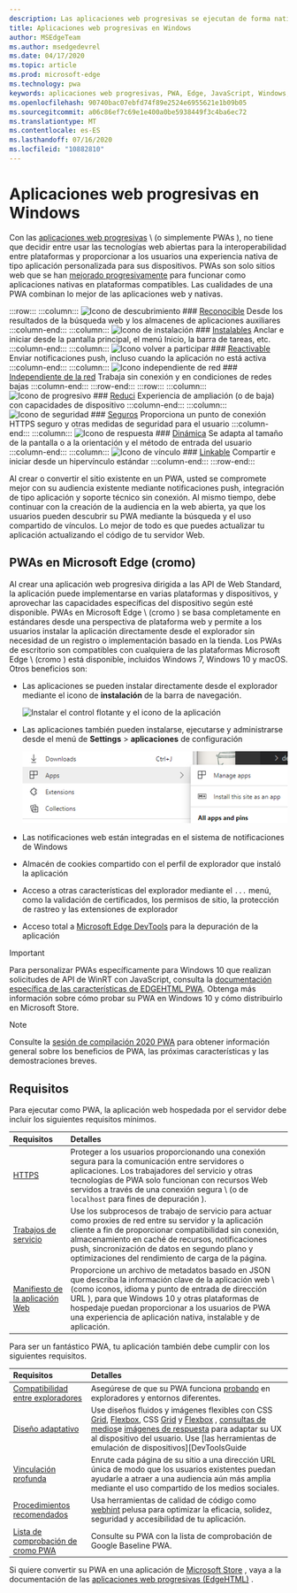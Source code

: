 ```yaml
---
description: Las aplicaciones web progresivas se ejecutan de forma nativa en Windows 10.  Aquí encontrarás todo lo que necesitas saber como desarrollador web.
title: Aplicaciones web progresivas en Windows
author: MSEdgeTeam
ms.author: msedgedevrel
ms.date: 04/17/2020
ms.topic: article
ms.prod: microsoft-edge
ms.technology: pwa
keywords: aplicaciones web progresivas, PWA, Edge, JavaScript, Windows, UWP, Microsoft Store
ms.openlocfilehash: 90740bac07ebfd74f89e2524e6955621e1b09b05
ms.sourcegitcommit: a06c86ef7c69e1e400a0be5938449f3c4ba6ec72
ms.translationtype: MT
ms.contentlocale: es-ES
ms.lasthandoff: 07/16/2020
ms.locfileid: "10882810"
---
```

# Aplicaciones web progresivas en Windows  

Con las [aplicaciones web progresivas][MDNApps] \ (o simplemente PWAs \), no tiene que decidir entre usar las tecnologías web abiertas para la interoperabilidad entre plataformas y proporcionar a los usuarios una experiencia nativa de tipo aplicación personalizada para sus dispositivos.  PWAs son solo sitios web que se han [mejorado progresivamente][AListApartUnderstandingProgressiveEnhancement] para funcionar como aplicaciones nativas en plataformas compatibles.  Las cualidades de una PWA combinan lo mejor de las aplicaciones web y nativas.  

:::row:::
    :::column:::
        ![Icono de descubrimiento][ImageISearch]
        ### [Reconocible][MDNPwaAdvantagesDiscoverable]
        Desde los resultados de la búsqueda web y los almacenes de aplicaciones auxiliares
    :::column-end:::
    :::column:::
        ![Icono de instalación][ImageIPackage]
        ### [Instalables][MDNPwaAdvantagesInstallable]
        Anclar e iniciar desde la pantalla principal, el menú Inicio, la barra de tareas, etc.
    :::column-end:::
    :::column:::
        ![Icono volver a participar][ImageIPushNotification]
        ### [Reactivable][MDNPwaAdvantagesReEngageable]
        Enviar notificaciones push, incluso cuando la aplicación no está activa
    :::column-end:::
    :::column:::
        ![Icono independiente de red][ImageIOffline]
        ### [Independiente de la red][MDNPwaAdvantagesNetworkIndependent]
        Trabaja sin conexión y en condiciones de redes bajas
    :::column-end:::
:::row-end:::
:::row:::
    :::column:::
        ![Icono de progresivo][ImageIProgressive]
        ### [Reduci][MDNPwaAdvantagesProgressive]
        Experiencia de ampliación (o de baja) con capacidades de dispositivo
    :::column-end:::
    :::column:::
        ![Icono de seguridad][ImageISecurity]
        ### [Seguros][MDNPwaAdvantagesSafe]
        Proporciona un punto de conexión HTTPS seguro y otras medidas de seguridad para el usuario
    :::column-end:::
    :::column:::
        ![Icono de respuesta][ImageIResponsive]
        ### [Dinámica][MDNPwaAdvantagesResponsive]
        Se adapta al tamaño de la pantalla o a la orientación y el método de entrada del usuario
    :::column-end:::
    :::column:::
        ![Icono de vínculo][ImageILink]
        ### [Linkable][MDNPwaAdvantagesLinkable]
        Compartir e iniciar desde un hipervínculo estándar
    :::column-end:::
:::row-end:::

Al crear o convertir el sitio existente en un PWA, usted se compromete mejor con su audiencia existente mediante notificaciones push, integración de tipo aplicación y soporte técnico sin conexión.  Al mismo tiempo, debe continuar con la creación de la audiencia en la web abierta, ya que los usuarios pueden descubrir su PWA mediante la búsqueda y el uso compartido de vínculos.  Lo mejor de todo es que puedes actualizar tu aplicación actualizando el código de tu servidor Web.  

## PWAs en Microsoft Edge (cromo)  

Al crear una aplicación web progresiva dirigida a las API de Web Standard, la aplicación puede implementarse en varias plataformas y dispositivos, y aprovechar las capacidades específicas del dispositivo según esté disponible.  PWAs en Microsoft Edge \ (cromo \) se basa completamente en estándares desde una perspectiva de plataforma web y permite a los usuarios instalar la aplicación directamente desde el explorador sin necesidad de un registro o implementación basado en la tienda.  Los PWAs de escritorio son compatibles con cualquiera de las plataformas Microsoft Edge \ (cromo \) está disponible, incluidos Windows 7, Windows 10 y macOS.  Otros beneficios son:  

*   Las aplicaciones se pueden instalar directamente desde el explorador mediante el icono de **instalación** de la barra de navegación.  
    
    ![Instalar el control flotante y el icono de la aplicación][ImageInstallPwa]  
    
*   Las aplicaciones también pueden instalarse, ejecutarse y administrarse desde el menú de **Settings**  >  **aplicaciones** de configuración  
    
    ![Elementos de menú de la aplicación en configuración][ImageAppMenus]  

*   Las notificaciones web están integradas en el sistema de notificaciones de Windows
*   Almacén de cookies compartido con el perfil de explorador que instaló la aplicación
*   Acceso a otras características del explorador mediante el `...` menú, como la validación de certificados, los permisos de sitio, la protección de rastreo y las extensiones de explorador
*   Acceso total a [Microsoft Edge DevTools][DevtoolsProgressiveWebApps] para la depuración de la aplicación  

> [!IMPORTANT]
> Para personalizar PWAs específicamente para Windows 10 que realizan solicitudes de API de WinRT con JavaScript, consulta la [documentación específica de las características de EDGEHTML PWA][PwaEdgehtmlIndex].  Obtenga más información sobre cómo probar su PWA en Windows 10 y cómo distribuirlo en Microsoft Store.  

> [!NOTE]
> Consulte la [sesión de compilación 2020 PWA][BuildVideo] para obtener información general sobre los beneficios de PWA, las próximas características y las demostraciones breves. 

## Requisitos  

Para ejecutar como PWA, la aplicación web hospedada por el servidor debe incluir los siguientes requisitos mínimos.  

| Requisitos | Detalles | 
|:--- |:--- |  
| [HTTPS][WikiHttps] | Proteger a los usuarios proporcionando una conexión segura para la comunicación entre servidores o aplicaciones.  Los trabajadores del servicio y otras tecnologías de PWA solo funcionan con recursos Web servidos a través de una conexión segura \ (o de `localhost` para fines de depuración \).  |  
| [Trabajos de servicio][MDNServiceWorkerApi] | Use los subprocesos de trabajo de servicio para actuar como proxies de red entre su servidor y la aplicación cliente a fin de proporcionar compatibilidad sin conexión, almacenamiento en caché de recursos, notificaciones push, sincronización de datos en segundo plano y optimizaciones del rendimiento de carga de la página.  |  
| [Manifiesto de la aplicación Web][MDNWebAppManifest] | Proporcione un archivo de metadatos basado en JSON que describa la información clave de la aplicación web \ (como iconos, idioma y punto de entrada de dirección URL \), para que Windows 10 y otras plataformas de hospedaje puedan proporcionar a los usuarios de PWA una experiencia de aplicación nativa, instalable y de aplicación.  |  

Para ser un fantástico PWA, tu aplicación también debe cumplir con los siguientes requisitos.  

| Requisitos | Detalles | 
|:--- |:--- |  
| [Compatibilidad entre exploradores][MDNCrossBrowserTesting] | Asegúrese de que su PWA funciona [probando][MicrosoftDeveloperEdgeToolsRemote] en exploradores y entornos diferentes.  |  
| [Diseño adaptativo][WikiResponsiveWebDesign] | Use diseños fluidos y imágenes flexibles con CSS [Grid][MDNCssGridLayout], [Flexbox][MDNCssFlexibleBoxLayout], CSS [Grid][MDNCssGridLayout] y [Flexbox][MDNCssFlexibleBoxLayout] , [consultas de medios][MDNMediaQueries]e [imágenes de respuesta][MDNResponsiveImages] para adaptar su UX al dispositivo del usuario.  Use [las herramientas de emulación de dispositivos][DevToolsGuide|::ref1::|] de su explorador para probar de forma local o configure una [sesión de depuración remota][DevToolsProtocolClientsEdgeDevToolsPreview] para probar directamente en un dispositivo de destino.  |  
| [Vinculación profunda][WikiDeepLinking] | Enrute cada página de su sitio a una dirección URL única de modo que los usuarios existentes puedan ayudarle a atraer a una audiencia aún más amplia mediante el uso compartido de los medios sociales.  |  
| [Procedimientos recomendados][Webhint] | Usa herramientas de calidad de código como [webhint][Webhint] pelusa para optimizar la eficacia, solidez, seguridad y accesibilidad de tu aplicación.  |  
| [Lista de comprobación de cromo PWA][WebDevGoodPwaChecklist] | Consulte su PWA con la lista de comprobación de Google Baseline PWA.  |  

Si quiere convertir su PWA en una aplicación de [Microsoft Store][MicrosoftDeveloperStore] , vaya a la documentación de las [aplicaciones web progresivas (EdgeHTML)][PwaEdgehtmlMicrosoftStore] .  
  

<!-- image links -->  

[ImageISearch]: media/i_search.png  
[ImageIPackage]: media/i_package.png  
[ImageIPushNotification]: media/i_push-notification.png  
[ImageIOffline]: media/i_offline.png  
[ImageIProgressive]: media/i_progressive.png  
[ImageISecurity]: media/i_security.png  
[ImageIResponsive]: media/i_responsive.png  
[ImageILink]: media/i_link.png  

[ImageInstallPwa]: ./media/Install_PWA.png  
[ImageAppMenus]: ./media/App_menus.png  

<!-- links -->  

[DevToolsProtocolClientsEdgeDevToolsPreview]: ../devtools-protocol/0.1/clients.md#microsoft-edge-devtools-preview "Vista previa de Microsoft Edge DevTools - Clientes de protocolo de DevTools"  
[DevToolsGuideEmulation]: ../devtools-guide/emulation.md "Emulación"  
[DevtoolsProgressiveWebApps]: ../devtools-guide-chromium/progressive-web-apps.md "Depurar aplicaciones web progresivas"  
[DevGuideWhatsNewEdgeHtml17]: ../dev-guide/whats-new/edgehtml-17.md "Novedades de EdgeHTML 17"  
[DevGuideWhatsNewEdgeHtml14]: ../dev-guide/whats-new/edgehtml-14.md "Novedades de EdgeHTML 14"  
[PwaEdgehtmlIndex]: ../progressive-web-apps-edgehtml/index.md "Aplicaciones web progresivas (EdgeHTML) en Windows"  
[PwaEdgehtmlMicrosoftStore]: ../progressive-web-apps-edgehtml/microsoft-store.md "Aplicaciones web progresivas en Microsoft Store"
<!--PwaEdgehtmlMicrosoftStoreCriteriaAutomaticSubmission]: ../progressive-web-apps-edgehtml/microsoft-store.md#criteria-for-automatic-submission "Criteria for automatic submission - Progressive Web Apps in the Microsoft Store"  -->  

[WindowsUWPControlsPatternTilesNotificationsWns]: /windows/uwp/controls-and-patterns/tiles-and-notifications-windows-push-notification-services--wns--overview.md "Introducción a los servicios de notificaciones de inserción de Windows \ (WNS \)"  
[WindowsUWPDesignDevicesDesigningTv]: /windows/uwp/design/devices/designing-for-tv.md "Diseño para Xbox y TV"  
[WindowsUWPDesignDevicesIndex]: /windows/uwp/design/devices/index.md "Consideraciones sobre la interfaz de usuario para dispositivos UWP"  
[WindowsUWPGetStartedGuide]: /windows/uwp/get-started/universal-application-platform-guide.md "¿Qué es una aplicación para la plataforma universal de Windows (UWP)?"  
[WindowsUWPLaunchResumeBackgroundTasks]: /windows/uwp/launch-resume/support-your-app-with-background-tasks.md "Admitir la aplicación con tareas en segundo plano"  
[WindowsUWPPublishIndex]: /windows/uwp/publish/index.md "Publicar aplicaciones y juegos de Windows"  
[WindowsUWPPublishDeveloperAccount]: /windows/uwp/publish/opening-a-developer-account.md "Abrir una cuenta de desarrollador"  

[WindowsBlogsWelcomingPWAsEdgeWindows]: https://blogs.windows.com/msedgedev/2018/02/06/welcoming-progressive-web-apps-edge-windows-10/#56z7mJwKsykfbR4I.97 "Bienvenida a aplicaciones web progresivas a Microsoft Edge y Windows 10: blogs de Windows"  
[MicrosoftDeveloperEdgePlatformStatusBackgroundSync]: https://developer.microsoft.com/microsoft-edge/platform/status/backgroundsyncapi "API de sincronización en segundo plano-estado de la plataforma de Microsoft Edge"  
[MicrosoftDeveloperEdgePlatformStatusWebApplicationManifest]: https://developer.microsoft.com/microsoft-edge/platform/status/webapplicationmanifest "Manifiesto de la aplicación web: estado de la plataforma de Microsoft Edge"  
[MicrosoftDeveloperEdgeToolsRemote]: https://developer.microsoft.com/microsoft-edge/tools/remote "Pruebas instantáneas"  
[MicrosoftDeveloperWindowsMixedReality]: https://developer.microsoft.com/windows/mixed-reality "Realidad mixta para desarrolladores"  
[MicrosoftDeveloperWindowsSurfaceHub]: https://developer.microsoft.com/windows/surfacehub "Microsoft Surface Hub"  
[MicrosoftDeveloperStore]: https://developer.microsoft.com/store "Tienda de Microsoft Developer"  
[MicrosoftEdge]: https://www.microsoft.com/edge "Descargar nuevo explorador Microsoft Edge"  
[MicrosoftSupportWindowsFocusAssist]: https://support.microsoft.com/help/4026996/windows-10-turn-focus-assist-on-or-off "Activar o desactivar el centro de atención de foco en Windows 10"  
[MicrosoftSupportWindowsNotificationSettings]: https://support.microsoft.com/help/4028678/windows-10-change-notification-settings "Cambiar la configuración de notificaciones en Windows 10"  

[AListApartUnderstandingProgressiveEnhancement]: https://alistapart.com/article/understandingprogressiveenhancement "Descripción de la mejora progresiva: una lista separada"  

[MDNApps]: https://developer.mozilla.org/Apps/Progressive "aplicaciones | MDN"  
[MDNCache]: https://developer.mozilla.org/docs/Web/API/Cache "Caché | MDN"  
[MDNCrossBrowserTesting]: https://developer.mozilla.org/docs/Learn/Tools_and_testing/Cross_browser_testing "Pruebas entre exploradores | MDN"  
[MDNCssFlexibleBoxLayout]: https://developer.mozilla.org/docs/Web/CSS/CSS_Flexible_Box_Layout "Diseño de cuadro flexible CSS | MDN"  
[MDNCssGridLayout]: https://developer.mozilla.org/docs/Web/CSS/CSS_Grid_Layout "Diseño de cuadrícula CSS | MDN"  
[MDNFetchApi]: https://developer.mozilla.org/docs/Web/API/Fetch_API "Fetch API | MDN"  
[MDNMediaQueries]: https://developer.mozilla.org/docs/Web/CSS/Media_Queries "Consultas de medios | MDN"  
[MDNNotificationsApi]: https://developer.mozilla.org/docs/Web/API/Notifications_API "API de notificaciones | MDN"  
[MDNPushApi]: https://developer.mozilla.org/docs/Web/API/Push_API "API de inserción | MDN"  
[MDNPwaAdvantagesDiscoverable]: https://developer.mozilla.org/docs/Web/Apps/Progressive/Advantages#Discoverable "Reconocible: ventajas de la aplicación web progresiva"  
[MDNPwaAdvantagesInstallable]: https://developer.mozilla.org/docs/Web/Apps/Progressive/Advantages#Installable "Instalable: ventajas de la aplicación web progresiva"  
[MDNPwaAdvantagesLinkable]: https://developer.mozilla.org/Apps/Progressive/Advantages#Linkable "Linkable: ventajas de la aplicación web progresiva"  
[MDNPwaAdvantagesNetworkIndependent]: https://developer.mozilla.org/docs/Web/Apps/Progressive/Advantages#Network_independent "Red independiente: ventajas de la aplicación web progresiva"  
[MDNPwaAdvantagesProgressive]: https://developer.mozilla.org/docs/Web/Apps/Progressive/Advantages#Progressive "Ventajas progresivas de las aplicaciones Web"  
[MDNPwaAdvantagesReEngageable]: https://developer.mozilla.org/docs/Web/Apps/Progressive/Advantages#Re-engageable "Reactivable: ventajas de la aplicación web progresiva"  
[MDNPwaAdvantagesResponsive]: https://developer.mozilla.org/Apps/Progressive/Advantages#Responsive "Ventajas de la aplicación web progresiva de respuesta"  
[MDNPwaAdvantagesSafe]: https://developer.mozilla.org/docs/Web/Apps/Progressive/Advantages#Safe "Ventajas de la aplicación web con seguridad progresiva"  
[MDNResponsiveImages]: https://developer.mozilla.org/docs/Learn/HTML/Multimedia_and_embedding/Responsive_images "Imágenes de respuesta | MDN"  
[MDNServiceWorkerApi]: https://developer.mozilla.org/docs/Web/API/Service_Worker_API "API de trabajo de servicio | MDN"  
[MDNSyncManager]: https://developer.mozilla.org/docs/Web/API/SyncManager "SyncManager | MDN"  
[MDNWebAppManifest]: https://developer.mozilla.org/docs/Web/Manifest "Manifiesto de la aplicación Web | MDN"  

[BuildVideo]: https://www.youtube.com/watch?v=y4p_QHZtMKM "Vídeo de PWA"

[PWABuilder]: https://www.pwabuilder.com "PWABuilder"  

[WebDevGoodPwaChecklist]: https://web.dev/pwa-checklist "¿Qué es una buena aplicación web progresiva? | Web. dev"  

[Webhint]: https://webhint.io "sugerencia"  

[WikiDeepLinking]: https://en.wikipedia.org/wiki/Deep_linking "Vinculación profunda: Wikipedia"  
[WikiHttps]: https://en.wikipedia.org/wiki/HTTPS "HTTPS-Wikipedia"  
[WikiResponsiveWebDesign]: https://en.wikipedia.org/wiki/Responsive_web_design "Diseño web con respuesta: Wikipedia"  
